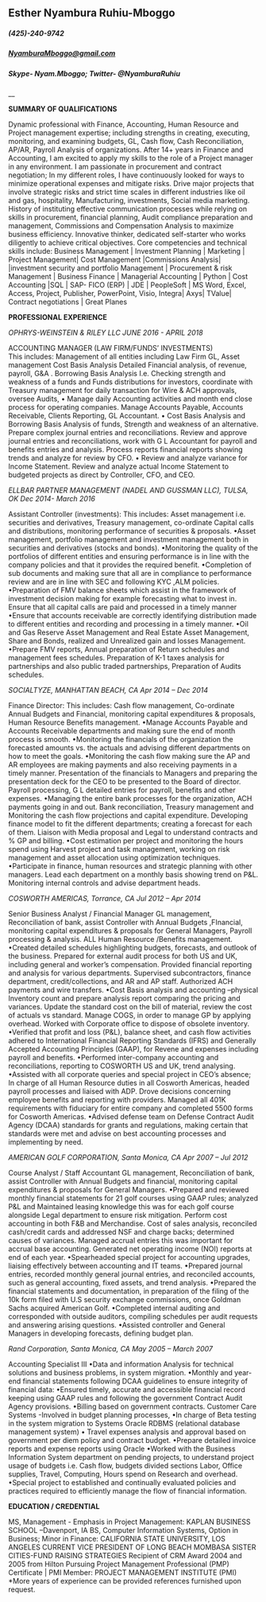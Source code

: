 ## Esther Nyambura Ruhiu-Mboggo

##### (425)-240-9742  
##### NyamburaMboggo@gmail.com
##### Skype- Nyam.Mboggo;  Twitter- @NyamburaRuhiu

__

**SUMMARY OF QUALIFICATIONS**

Dynamic professional with Finance, Accounting, Human Resource and Project management expertise; including strengths in creating, executing, monitoring, and examining budgets, GL, Cash flow, Cash Reconciliation, AP/AR, Payroll Analysis of organizations. After 14+ years in Finance and Accounting, I am excited to apply my skills to the role of a Project manager in any environment.  I am passionate in procurement and contract negotiation; In my different roles, I have continuously looked for ways to minimize operational expenses and mitigate risks. Drive major projects that involve strategic risks and strict time scales in different industries like oil and gas, hospitality, Manufacturing, investments, Social media marketing. History of instituting effective communication processes while relying on skills in procurement, financial planning, Audit compliance preparation and management, Commissions and Compensation Analysis to maximize business efficiency. Innovative thinker, dedicated self-starter who works diligently to achieve critical objectives. Core competencies and technical skills include: 
Business Management | Investment Planning | Marketing | Project Management| Cost Management |Commissions Analysis| |investment security and portfolio Management | Procurement & risk Management | Business Finance | Managerial Accounting | Python | Cost Accounting |SQL | SAP- FICO (ERP) | JDE | PeopleSoft | MS Word, Excel, Access, Project, Publisher, PowerPoint, Visio, Integra| Axys| TValue| Contract negotiations | Great Planes


**PROFESSIONAL EXPERIENCE**


_OPHRYS-WEINSTEIN & RILEY LLC JUNE 2016 - APRIL 2018_

ACCOUNTING MANAGER (LAW FIRM/FUNDS’ INVESTMENTS)	
This includes:  Management of all entities including Law Firm GL, Asset management Cost Basis Analysis Detailed Financial analysis,  of revenue, payroll,  G&A . Borrowing Basis Analysis I.e. Checking strength and weakness of a funds and Funds distributions for investors, coordinate with Treasury management for daily transaction for Wire & ACH approvals, oversee Audits, 
• Manage daily Accounting activities and month end close process for operating companies. Manage Accounts Payable, Accounts Receivable, Clients Reporting, GL Accountant.
• Cost Basis Analysis and Borrowing Basis Analysis of funds, Strength and weakness of an alternative. Prepare complex journal entries and reconciliations. Review and approve journal entries and reconciliations, work with G L Accountant for payroll and benefits entries and analysis.   Process reports financial reports showing trends and analyze for review by CFO.
• Review and analyze variance for Income Statement. Review and analyze actual Income Statement to budgeted 
projects as direct by Controller, CFO, and CEO.

_ELLBAR PARTNER MANAGEMENT (NADEL AND GUSSMAN LLC), TULSA, OK	Dec 2014- March 2016_

Assistant Controller (investments):
This includes:  Asset management i.e. securities and derivatives, Treasury management, co-ordinate Capital calls and distributions, monitoring performance of securities & proposals.
•Asset management, portfolio management and investment management both in securities and derivatives (stocks and bonds). 
•Monitoring the quality of the portfolios of different entities and ensuring performance is in line with the company policies and that it provides the required benefit.
•Completion of sub documents and making sure that all are in compliance to performance review and are in line with SEC and following KYC ,ALM policies.
•Preparation of FMV balance sheets which assist in the framework of investment decision making for example forecasting what to invest in. Ensure that all capital calls are paid and processed in a timely manner
•Ensure that accounts receivable are correctly identifying distribution made to different entities and recording and processing in a timely manner.
•Oil and Gas Reserve Asset Management and Real Estate Asset Management, Share and Bonds, realized and Unrealized gain and losses Management.
 •Prepare FMV reports, Annual preparation of Return schedules and management fees schedules. Preparation of K-1 taxes analysis for partnerships and also public traded partnerships, Preparation of Audits schedules.

_SOCIALTYZE, MANHATTAN BEACH, CA	Apr 2014 – Dec 2014_

Finance Director:
This includes: Cash flow management, Co-ordinate Annual Budgets and Financial, monitoring capital expenditures & proposals, Human Resource Benefits management.
 •Manage Accounts Payable and Accounts Receivable departments and making sure the end of month process is smooth. 
•Monitoring the financials of the organization the forecasted amounts vs. the actuals and advising different departments on how to meet the goals.
•Monitoring the cash flow making sure the AP and AR employees are making payments and also receiving payments in a timely manner. Presentation of the financials to Managers and preparing the presentation deck for the CEO to be presented to the Board of director. Payroll processing, G L detailed entries for payroll, benefits and other expenses. 
•Managing the entire bank processes for the organization, ACH payments going in and out.  Bank reconciliation, Treasury management and Monitoring the cash flow projections and capital expenditure. Developing finance model to fit the different departments; creating a forecast for each of them. Liaison with Media proposal and Legal to understand contracts and % GP and billing.
•Cost estimation per project and monitoring the hours spend using Harvest project and task management, working on risk management and asset allocation using optimization techniques.
•Participate in finance, human resources and strategic planning with other managers. Lead each department on a monthly basis showing trend on P&L. Monitoring internal controls and advise department heads.

_COSWORTH AMERICAS, Torrance, CA	Jul 2012 – Apr 2014_ 

Senior Business Analyst / Financial Manager
GL management, Reconciliation of bank, assist Controller with Annual Budgets ,FInancial, monitoring capital expenditures & proposals for General Managers, Payroll processing & analysis.  ALL Human Resource /Benefits management.
•Created detailed schedules highlighting budgets, forecasts, and outlook of the business. Prepared for external audit process for both US and UK, including general and worker’s compensation. Provided financial reporting and analysis for various departments. Supervised subcontractors, finance department, credit/collections, and AR and AP staff. Authorized ACH payments and wire transfers. 
•Cost Basis analysis and accounting –physical Inventory count and prepare analysis report comparing the pricing and variances.  Update the standard cost on the bill of material, review the cost of actuals vs standard. Manage COGS, in order to manage GP by applying overhead. Worked with Corporate office to dispose of obsolete inventory.
•Verified that profit and loss (P&L), balance sheet, and cash flow activities adhered to International Financial Reporting Standards (IFRS) and Generally Accepted Accounting Principles (GAAP), for Revene and expenses including payroll and benefits.
•Performed inter-company accounting and reconciliations, reporting to COSWORTH US and UK, trend analysing.
•Assisted with all corporate queries and special project in CEO’s absence; In charge of all Human Resource duties in all Cosworth Americas, headed payroll processes and liaised with ADP. Drove decisions concerning employee benefits and reporting with providers. Managed all 401K requirements with fiduciary for entire company and completed 5500 forms for Cosworth Americas.
•Advised defense team on Defense Contract Audit Agency (DCAA) standards for grants and regulations, making certain that standards were met and advise on best accounting processes and implementing by need.

_AMERICAN GOLF CORPORATION, Santa Monica, CA 	Apr 2007 – Jul 2012_ 

Course Analyst / Staff Accountant 
GL management, Reconciliation of bank, assist Controller with Annual Budgets and financial, monitoring capital expenditures & proposals for General Managers.
•Prepared and reviewed monthly financial statements for 21 golf courses using GAAP rules; analyzed P&L and 
Maintained leasing knowledge this was for each golf course alongside Legal department to ensure risk mitigation. Perform cost accounting in both F&B and Merchandise. Cost of sales analysis, reconciled cash/credit cards and addressed NSF and charge backs; determined causes of variances. Managed accrual entries this was important for accrual base accounting. Generated net operating income (NOI) reports at end of each year.
•Spearheaded special project for accounting upgrades, liaising effectively between accounting and IT teams.
•Prepared journal entries, recorded monthly general journal entries, and reconciled accounts, such as general accounting, fixed assets, and trend analysis.
•Prepared the financial statements and documentation, in preparation of the filing of the 10k form filed with U.S security exchange commissions, once Goldman Sachs acquired American Golf.
•Completed internal auditing and corresponded with outside auditors, compiling schedules per audit requests and answering arising questions. 
•Assisted controller and General  Managers in developing forecasts, defining budget plan. 

_Rand Corporation, Santa Monica, CA May 2005 – March 2007_

Accounting Specialist III
•Data and information Analysis for technical solutions and business problems, in system migration.
•Monthly and year-end financial statements following DCAA guidelines  to ensure integrity of financial data: 
•Ensured timely, accurate and accessible financial record keeping using GAAP rules and following the government Contract Audit Agency provisions.
•Billing based on government contracts. Customer Care Systems -Involved in budget planning processes, 
•In charge of Beta testing in the system migration to Systems Oracle RDBMS (relational database management system)
• Travel expenses analysis and approval based on government per diem policy and contract budget.
•Prepare detailed invoice reports and expense reports using Oracle 
•Worked with the Business Information System department on pending projects, to understand project usage of budgets i.e.
Cash flow, budgets divided sections Labor, Office supplies, Travel, Computing, Hours spend on Research and overhead.
•Special project to established and continually evaluated policies and practices required to efficiently manage the flow of financial information.



**EDUCATION / CREDENTIAL**


MS, Management - Emphasis in Project Management: KAPLAN BUSINESS SCHOOL –Davenport, IA
BS, Computer Information Systems, Option in Business; Minor in Finance: CALIFORNIA STATE UNIVERSITY, LOS ANGELES
CURRENT VICE PRESIDENT OF LONG BEACH MOMBASA SISTER CITIES-FUND RAISING STRATEGIES
Recipient of CRM Award 2004 and 2005 from Hilton
Pursuing Project Management Professional (PMP) Certificate | PMI Member:  PROJECT MANAGEMENT INSTITUTE (PMI)
*More years of experience can be provided references furnished upon request.

